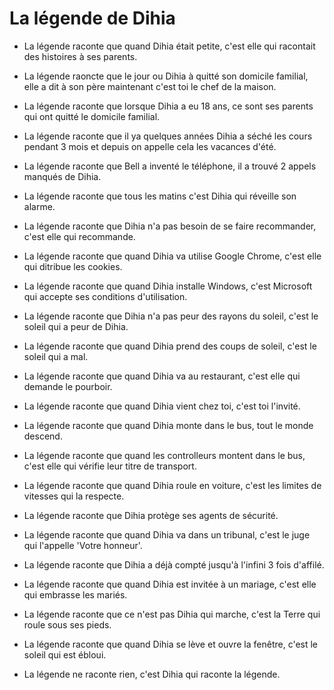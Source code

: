 # La légende de Dihia

* La légende raconte que quand Dihia était petite, c'est elle qui racontait des histoires à ses parents.
* La légende raoncte que le jour ou Dihia à quitté son domicile familial, elle a dit à son père maintenant c'est toi le chef de la maison.
* La légende raconte que lorsque Dihia a eu 18 ans, ce sont ses parents qui ont quitté le domicile familial.
* La légende raconte que il ya quelques années Dihia a séché les cours pendant 3 mois et depuis on appelle cela les vacances d'été.
* La légende raconte que Bell a inventé le téléphone, il a trouvé 2 appels manqués de Dihia.
* La légende raconte que tous les matins c'est Dihia qui réveille son alarme.
* La légende raconte que Dihia n'a pas besoin de se faire recommander, c'est elle qui recommande.
* La légende raconte que quand Dihia va utilise Google Chrome, c'est elle qui ditribue les cookies.
* La légende raconte que quand Dihia installe Windows, c'est Microsoft qui accepte ses conditions d'utilisation.
* La légende raconte que Dihia n'a pas peur des rayons du soleil, c'est le soleil qui a peur de Dihia.
* La légende raconte que quand Dihia prend des coups de soleil, c'est le soleil qui a mal.
* La légende raconte que quand Dihia va au restaurant, c'est elle qui demande le pourboir.
* La légende raconte que quand Dihia vient chez toi, c'est toi l'invité.
* La légende raconte que quand Dihia monte dans le bus, tout le monde descend.
* La légende raconte que quand les controlleurs montent dans le bus, c'est elle qui vérifie leur titre de transport.
* La légende raconte que quand Dihia roule en voiture, c'est les limites de vitesses qui la respecte.
* La légende raconte que Dihia protège ses agents de sécurité.
* La légende raconte que quand Dihia va dans un tribunal, c'est le juge qui l'appelle 'Votre honneur'.
* La légende raconte que Dihia a déjà compté jusqu'à l'infini 3 fois d'affilé.
* La légende raconte que quand Dihia est invitée à un mariage, c'est elle qui embrasse les mariés.
* La légende raconte que ce n'est pas Dihia qui marche, c'est la Terre qui roule sous ses pieds.
* La légende raconte que quand Dihia se lève et ouvre la fenêtre, c'est le soleil qui est ébloui.

* La légende ne raconte rien, c'est Dihia qui raconte la légende.
